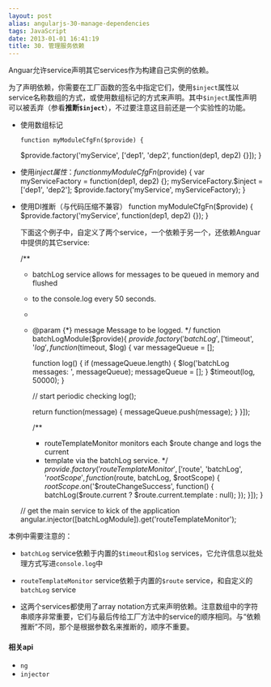```yaml
---
layout: post
alias: angularjs-30-manage-dependencies
tags: JavaScript
date: 2013-01-01 16:41:19
title: 30. 管理服务依赖
---
```


Anguar允许service声明其它services作为构建自己实例的依赖。

为了声明依赖，你需要在工厂函数的签名中指定它们，使用`$inject`属性以service名称数组的方式，或使用数组标记的方式来声明。其中`$inject`属性声明可以被丢弃（参看**推断`$inject`**），不过要注意这目前还是一个实验性的功能。

*   使用数组标记

        function myModuleCfgFn($provide) {
    $provide.factory('myService', ['dep1', 'dep2', function(dep1, dep2) {}]);
    }

*   使用$inject属性：
    function myModuleCfgFn($provide) {
    var myServiceFactory = function(dep1, dep2) {};
    myServiceFactory.$inject = ['dep1', 'dep2'];
    $provide.factory('myService', myServiceFactory);
    }

*   使用DI推断（与代码压缩不兼容）
    function myModuleCfgFn($provide) {
    $provide.factory('myService', function(dep1, dep2) {});
    }

    下面这个例子中，自定义了两个service，一个依赖于另一个，还依赖Anguar中提供的其它service:

    /**
     * batchLog service allows for messages to be queued in memory and flushed
     * to the console.log every 50 seconds.
     *
     * @param {*} message Message to be logged.
     */
      function batchLogModule($provide){
        $provide.factory('batchLog', ['$timeout', '$log', function($timeout, $log) {
          var messageQueue = [];

          function log() {
            if (messageQueue.length) {
              $log('batchLog messages: ', messageQueue);
              messageQueue = [];
            }
            $timeout(log, 50000);
          }

          // start periodic checking
          log();

          return function(message) {
            messageQueue.push(message);
          }
        }]);

        /**
         * routeTemplateMonitor monitors each $route change and logs the current
         * template via the batchLog service.
         */
        $provide.factory('routeTemplateMonitor',
                    ['$route', 'batchLog', '$rootScope',
             function($route,   batchLog,   $rootScope) {
          $rootScope.$on('$routeChangeSuccess', function() {
            batchLog($route.current ? $route.current.template : null);
          });
        }]);
      }

      // get the main service to kick of the application
      angular.injector([batchLogModule]).get('routeTemplateMonitor');

本例中需要注意的：

*   `batchLog` service依赖于内置的`$timeout`和`$log` services，它允许信息以批处理方式写进`console.log`中

*   `routeTemplateMonitor` service依赖于内置的`$route` service，和自定义的`batchLog` service

*   这两个services都使用了array notation方式来声明依赖。注意数组中的字符串顺序非常重要，它们与最后传给工厂方法中的service的顺序相同。与“依赖推断”不同，那个是根据参数名来推断的，顺序不重要。

#### 相关api

*   `ng`
*   `injector`
